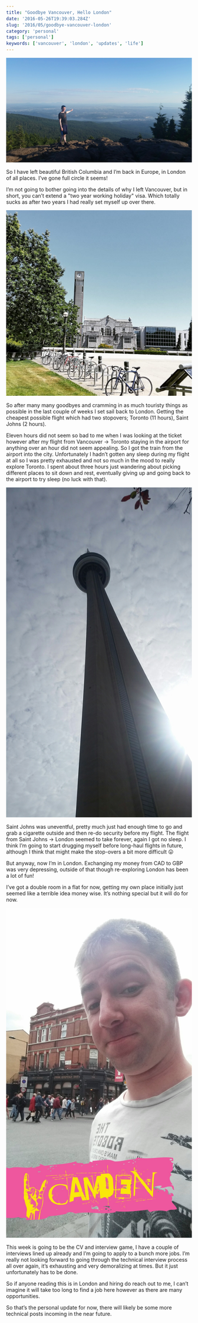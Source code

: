 ```yaml
---
title: "Goodbye Vancouver, Hello London"
date: '2016-05-26T19:39:03.284Z'
slug: '2016/05/goodbye-vancouver-london'
category: 'personal'
tags: ['personal']
keywords: ['vancouver', 'london', 'updates', 'life']
---
```

![vancouver.jpg](images/vancouver.jpg)

So I have left beautiful British Columbia and I’m back in Europe, in London of all places. I’ve gone full circle it seems!

I’m not going to bother going into the details of why I left Vancouver, but in short, you can’t extend a "two year working holiday" visa. Which totally sucks as after two years I had really set myself up over there.

![ubc.jpg](images/ubc.jpg)

So after many many goodbyes and cramming in as much touristy things as possible in the last couple of weeks I set sail back to London. Getting the cheapest possible flight which had two stopovers; Toronto (11 hours), Saint Johns (2 hours).

Eleven hours did not seem so bad to me when I was looking at the ticket however after my flight from Vancouver -> Toronto staying in the airport for anything over an hour did not seem appealing. So I got the train from the airport into the city. Unfortunately I hadn’t gotten any sleep during my flight at all so I was pretty exhausted and not so much in the mood to really explore Toronto. I spent about three hours just wandering about picking different places to sit down and rest, eventually giving up and going back to the airport to try sleep (no luck with that).

![toronto.jpg](images/toronto.jpg)

Saint Johns was uneventful, pretty much just had enough time to go and grab a cigarette outside and then re-do security before my flight. The flight from Saint Johns -> London seemed to take forever, again I got no sleep. I think I’m going to start drugging myself before long-haul flights in future, although I think that might make the stop-overs a bit more difficult 😛

But anyway, now I’m in London. Exchanging my money from CAD to GBP was very depressing, outside of that though re-exploring London has been a lot of fun!


I’ve got a double room in a flat for now, getting my own place initially just seemed like a terrible idea money wise. It’s nothing special but it will do for now.

![camden.jpg](images/camden.jpg)

This week is going to be the CV and interview game, I have a couple of interviews lined up already and I’m going to apply to a bunch more jobs. I’m really not looking forward to going through the technical interview process all over again, it’s exhausting and very demoralizing at times. But it just unfortunately has to be done.

So if anyone reading this is in London and hiring do reach out to me, I can’t imagine it will take too long to find a job here however as there are many opportunities.

So that’s the personal update for now, there will likely be some more technical posts incoming in the near future.